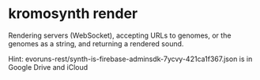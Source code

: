 # kromosynth render

Rendering servers (WebSocket), accepting URLs to genomes, or the genomes as a string, and returning a rendered sound.

Hint:
evoruns-rest/synth-is-firebase-adminsdk-7ycvy-421ca1f367.json is in Google Drive and iCloud